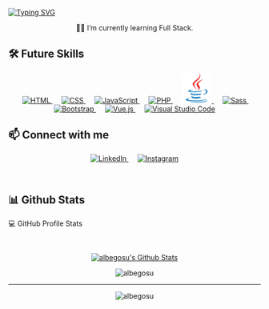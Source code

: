 [![Typing SVG](https://readme-typing-svg.demolab.com?font=Fira+Code&size=30&duration=2000&pause=1000&color=1F6D90&center=true&vCenter=true&width=1200&height=150&lines=Hey+you+%E2%9C%8C%F0%9F%8F%BD;Nice+to+see+you+here+%F0%9F%8F%9A%EF%B8%8F)](https://git.io/typing-svg)

<p align="center">
🧑‍💻 I’m currently learning Full Stack.
</p>

## :hammer_and_wrench: Future Skills

<p align="center"> 
  &emsp; 
  <a href="https://www.w3.org/html/" target="_blank"> 
   <img alt="HTML" width="60px" src="https://camo.githubusercontent.com/984b2a88651f862c502e3881c6fa5d27f077948241fe49684a0879cae28014e2/68747470733a2f2f63646e2e6a7364656c6976722e6e65742f67682f64657669636f6e732f64657669636f6e2f69636f6e732f68746d6c352f68746d6c352d6f726967696e616c2d776f72646d61726b2e737667">
  </a>   
  &emsp;
  <a href="https://www.w3schools.com/css/" target="_blank">
    <img alt="CSS" width="60px" src="https://camo.githubusercontent.com/7894f44095e8df88e2c12b0f2c91441ca66d029cf10ae3c068362bb9e68d3df9/68747470733a2f2f63646e2e6a7364656c6976722e6e65742f67682f64657669636f6e732f64657669636f6e2f69636f6e732f637373332f637373332d6f726967696e616c2d776f72646d61726b2e737667">
  </a> 
  &emsp;
  <a href="https://developer.mozilla.org/en-US/docs/Web/JavaScript" target="_blank"> 
     <img alt="JavaScript" width="60px" src="https://camo.githubusercontent.com/442c452cb73752bb1914ce03fce2017056d651a2099696b8594ddf5ccc74825e/68747470733a2f2f63646e2e6a7364656c6976722e6e65742f67682f64657669636f6e732f64657669636f6e2f69636f6e732f6a6176617363726970742f6a6176617363726970742d6f726967696e616c2e737667">
  </a>
  &emsp;
  <a href="https://www.php.net/manual/en/intro-whatis.php" target="_blank"> 
  <img alt="PHP" width="60px" src="https://camo.githubusercontent.com/9e581761c42b9210538e4727e082b7e1db70a621da3481eb6a348bdb5257af70/68747470733a2f2f63646e2e6a7364656c6976722e6e65742f67682f64657669636f6e732f64657669636f6e2f69636f6e732f7068702f7068702d6f726967696e616c2e737667">
  </a>
  &emsp;
  <a href="https://www.java.com" target="_blank"> 
    <img alt="Java" width="60px" src="https://raw.githubusercontent.com/devicons/devicon/master/icons/java/java-original.svg">
  </a>
  &emsp;
  <a href="https://sass-lang.com/" target="_blank"> 
    <img alt="Sass" width="60px" src="https://camo.githubusercontent.com/26901b819fb10ef4e2c652aa40e24775247664d84a7597bebb66898a24dddedd/68747470733a2f2f63646e2e6a7364656c6976722e6e65742f67682f64657669636f6e732f64657669636f6e2f69636f6e732f736173732f736173732d6f726967696e616c2e737667">
  </a>
  &emsp;
  <a href="https://getbootstrap.com/" target="_blank"> 
    <img alt="Bootstrap" width="60px" src="https://camo.githubusercontent.com/33377b0d016b02736d9ef409e74be77bce2e6ed2397bf0e505c0792e49f3c6b3/68747470733a2f2f63646e2e6a7364656c6976722e6e65742f67682f64657669636f6e732f64657669636f6e2f69636f6e732f626f6f7473747261702f626f6f7473747261702d706c61696e2d776f72646d61726b2e737667">
  </a>
  &emsp;
  <a href="https://vuejs.org/" target="_blank"> 
    <img alt="Vue.js" width="60px" src="https://camo.githubusercontent.com/bd55955f84d6ea390afc5ea84aadbbe6b643ef698bdbb2593bc0fb2246395ae3/68747470733a2f2f63646e2e6a7364656c6976722e6e65742f67682f64657669636f6e732f64657669636f6e2f69636f6e732f7675656a732f7675656a732d6f726967696e616c2d776f72646d61726b2e737667">
  </a>
  &emsp;
  <a href="#">
    <img alt="Visual Studio Code" width="60px" src="https://user-images.githubusercontent.com/674621/71187801-14e60a80-2280-11ea-94c9-e56576f76baf.png">
  </a>
</p>

## :mailbox: Connect with me
<p align="center">
    <a href="https://www.linkedin.com/in/alberto-glez-3a50277a/" target="_blank">
      <img width="40px" src="https://raw.githubusercontent.com/rahuldkjain/github-profile-readme-generator/master/src/images/icons/Social/linked-in-alt.svg" alt="LinkedIn"/>
    </a>
    &emsp; 
    <a href="https://www.instagram.com/albert0glez/" target="_blank">
      <img width="40px" src="https://raw.githubusercontent.com/rahuldkjain/github-profile-readme-generator/master/src/images/icons/Social/instagram.svg" alt="Instagram"/>
    </a>
</p>

<br/>

## 📊 Github Stats

💻 GitHub Profile Stats

  <br/>

  <p align="center">
      <a href="https://github.com/albegosu/github-readme-stats"><img alt="albegosu's Github Stats" src="https://github-readme-stats.vercel.app/api?username=albegosu&show_icons=true&count_private=true&theme=chalk" height="192px"/></a>
  </p>
  <p align="center">
      <img src="https://github-readme-stats.vercel.app/api/top-langs?username=albegosu&langs_count=10&show_icons=true&locale=en&layout=compact&theme=chalk" alt="albegosu" height="192px"/></p>
  </p>

-----

<p align="center"> 
	<img src="https://komarev.com/ghpvc/?username=albegosu" alt="albegosu" /> 
</p>
